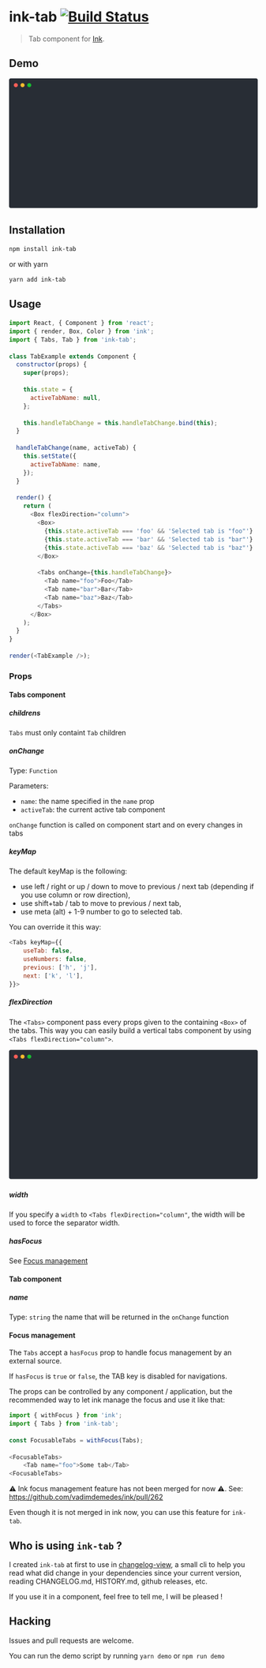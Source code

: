 # ink-tab [![Build Status](https://travis-ci.org/jdeniau/ink-tab.svg?branch=master)](https://travis-ci.org/jdeniau/ink-tab)

> Tab component for [Ink](https://github.com/vadimdemedes/ink).

## Demo

![Demo](media/demo.svg)

## Installation

```sh
npm install ink-tab
```

or with yarn

```
yarn add ink-tab
```

## Usage

```js
import React, { Component } from 'react';
import { render, Box, Color } from 'ink';
import { Tabs, Tab } from 'ink-tab';

class TabExample extends Component {
  constructor(props) {
    super(props);

    this.state = {
      activeTabName: null,
    };

    this.handleTabChange = this.handleTabChange.bind(this);
  }

  handleTabChange(name, activeTab) {
    this.setState({
      activeTabName: name,
    });
  }

  render() {
    return (
      <Box flexDirection="column">
        <Box>
          {this.state.activeTab === 'foo' && 'Selected tab is "foo"'}
          {this.state.activeTab === 'bar' && 'Selected tab is "bar"'}
          {this.state.activeTab === 'baz' && 'Selected tab is "baz"'}
        </Box>

        <Tabs onChange={this.handleTabChange}>
          <Tab name="foo">Foo</Tab>
          <Tab name="bar">Bar</Tab>
          <Tab name="baz">Baz</Tab>
        </Tabs>
      </Box>
    );
  }
}

render(<TabExample />);
```

### Props

#### Tabs component

##### childrens

`Tabs` must only containt `Tab` children

##### onChange

Type: `Function`

Parameters:

- `name`: the name specified in the `name` prop
- `activeTab`: the current active tab component

`onChange` function is called on component start and on every changes in tabs

##### keyMap

The default keyMap is the following:

- use left / right or up / down to move to previous / next tab (depending if you use column or row direction),
- use shift+tab / tab to move to previous / next tab,
- use meta (alt) + 1-9 number to go to selected tab.

You can override it this way:

```js
<Tabs keyMap={{
    useTab: false,
    useNumbers: false,
    previous: ['h', 'j'],
    next: ['k', 'l'],
}}>
```

##### flexDirection

The `<Tabs>` component pass every props given to the containing `<Box>` of the tabs. This way you can easily build a vertical tabs component by using `<Tabs flexDirection="column">`.

![Demo column](media/demo-column.svg)

##### width

If you specify a `width` to `<Tabs flexDirection="column"`, the width will be used to force the separator width.

##### hasFocus

See [Focus management](#focus-management)

#### Tab component

##### name

Type: `string`
the name that will be returned in the `onChange` function

#### Focus management

The `Tabs` accept a `hasFocus` prop to handle focus management by an external source.

If `hasFocus` is `true` or `false`, the TAB key is disabled for navigations.

The props can be controlled by any component / application, but the recommended way to let ink manage the focus and use it like that:

```js
import { withFocus } from 'ink';
import { Tabs } from 'ink-tab';

const FocusableTabs = withFocus(Tabs);

<FocusableTabs>
    <Tab name="foo">Some tab</Tab>
<FocusableTabs>
```

⚠ Ink focus management feature has not been merged for now ⚠. See: https://github.com/vadimdemedes/ink/pull/262

Even though it is not merged in ink now, you can use this feature for `ink-tab`.

## Who is using `ink-tab` ?

I created `ink-tab` at first to use in [changelog-view](https://github.com/jdeniau/changelog-view), a small cli to help you read what did change in your dependencies since your current version, reading CHANGELOG.md, HISTORY.md, github releases, etc.

If you use it in a component, feel free to tell me, I will be pleased !

## Hacking

Issues and pull requests are welcome.

You can run the demo script by running `yarn demo` or `npm run demo`

